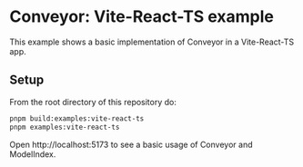 # Conveyor: Vite-React-TS example

This example shows a basic implementation of Conveyor in a Vite-React-TS app.

## Setup

From the root directory of this repository do:

```bash
pnpm build:examples:vite-react-ts
pnpm examples:vite-react-ts
```

Open http://localhost:5173 to see a basic usage of Conveyor and ModelIndex.
